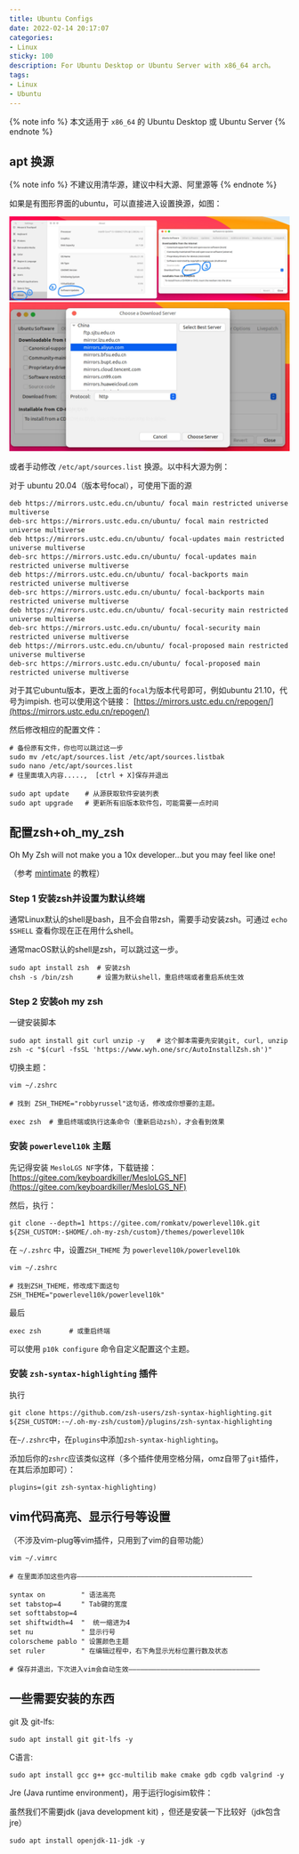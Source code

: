 ```yaml
---
title: Ubuntu Configs
date: 2022-02-14 20:17:07
categories: 
- Linux
sticky: 100
description: For Ubuntu Desktop or Ubuntu Server with x86_64 arch。
tags:
- Linux
- Ubuntu
---
```


{% note info %}
本文适用于 `x86_64` 的 Ubuntu Desktop 或 Ubuntu Server
{% endnote %}


## apt 换源

{% note info %}
不建议用清华源，建议中科大源、阿里源等
{% endnote %}

如果是有图形界面的ubuntu，可以直接进入设置换源，如图：

![](20_ubuntu-config/ubuntu_apt_gui.webp)
![](20_ubuntu-config/ubuntu_apt_gui2.webp)


或者手动修改 `/etc/apt/sources.list` 换源。以中科大源为例：

对于 ubuntu 20.04（版本号focal），可使用下面的源

```
deb https://mirrors.ustc.edu.cn/ubuntu/ focal main restricted universe multiverse
deb-src https://mirrors.ustc.edu.cn/ubuntu/ focal main restricted universe multiverse
deb https://mirrors.ustc.edu.cn/ubuntu/ focal-updates main restricted universe multiverse
deb-src https://mirrors.ustc.edu.cn/ubuntu/ focal-updates main restricted universe multiverse
deb https://mirrors.ustc.edu.cn/ubuntu/ focal-backports main restricted universe multiverse
deb-src https://mirrors.ustc.edu.cn/ubuntu/ focal-backports main restricted universe multiverse
deb https://mirrors.ustc.edu.cn/ubuntu/ focal-security main restricted universe multiverse
deb-src https://mirrors.ustc.edu.cn/ubuntu/ focal-security main restricted universe multiverse
deb https://mirrors.ustc.edu.cn/ubuntu/ focal-proposed main restricted universe multiverse
deb-src https://mirrors.ustc.edu.cn/ubuntu/ focal-proposed main restricted universe multiverse
```

对于其它ubuntu版本，更改上面的`focal`为版本代号即可，例如ubuntu 21.10，代号为impish. 也可以使用这个链接： [https://mirrors.ustc.edu.cn/repogen/](https://mirrors.ustc.edu.cn/repogen/)

然后修改相应的配置文件：

```
# 备份原有文件，你也可以跳过这一步
sudo mv /etc/apt/sources.list /etc/apt/sources.listbak  
sudo nano /etc/apt/sources.list  
# 往里面填入内容.....,  [ctrl + X]保存并退出

sudo apt update    # 从源获取软件安装列表
sudo apt upgrade   # 更新所有旧版本软件包，可能需要一点时间
```

## 配置zsh+oh_my_zsh  

<div class="note note-info">
<p>Oh My Zsh will not make you a 10x developer...but you may feel like one!</p>
</div>

（参考 [mintimate](https://mintimate.cn) 的教程）

### Step 1 安装zsh并设置为默认终端

通常Linux默认的shell是bash，且不会自带zsh，需要手动安装zsh。可通过 `echo $SHELL` 查看你现在正在用什么shell。

通常macOS默认的shell是zsh，可以跳过这一步。

```shell
sudo apt install zsh  # 安装zsh
chsh -s /bin/zsh      # 设置为默认shell，重启终端或者重启系统生效
```

### Step 2 安装oh my zsh

一键安装脚本

```shell
sudo apt install git curl unzip -y   # 这个脚本需要先安装git, curl, unzip
zsh -c "$(curl -fsSL 'https://www.wyh.one/src/AutoInstallZsh.sh')"
```

切换主题：

```shell
vim ~/.zshrc

# 找到 ZSH_THEME="robbyrussel"这句话，修改成你想要的主题。

exec zsh  # 重启终端或执行这条命令（重新启动zsh），才会看到效果
```

### 安装 `powerlevel10k` 主题

先记得安装 `MesloLGS NF`字体，下载链接： [https://gitee.com/keyboardkiller/MesloLGS_NF](https://gitee.com/keyboardkiller/MesloLGS_NF)

然后，执行：

```shell
git clone --depth=1 https://gitee.com/romkatv/powerlevel10k.git ${ZSH_CUSTOM:-$HOME/.oh-my-zsh/custom}/themes/powerlevel10k
```

在 `~/.zshrc` 中，设置`ZSH_THEME` 为 `powerlevel10k/powerlevel10k`

```
vim ~/.zshrc

# 找到ZSH_THEME，修改成下面这句
ZSH_THEME="powerlevel10k/powerlevel10k"
```

最后

```shell
exec zsh       # 或重启终端
```

可以使用 `p10k configure` 命令自定义配置这个主题。

### 安装 `zsh-syntax-highlighting` 插件

执行

```shell
git clone https://github.com/zsh-users/zsh-syntax-highlighting.git ${ZSH_CUSTOM:-~/.oh-my-zsh/custom}/plugins/zsh-syntax-highlighting
```

在`~/.zshrc`中，在`plugins`中添加`zsh-syntax-highlighting`。

添加后你的`zshrc`应该类似这样（多个插件使用空格分隔，omz自带了`git`插件，在其后添加即可）：
```
plugins=(git zsh-syntax-highlighting)
```



## vim代码高亮、显示行号等设置

（不涉及vim-plug等vim插件，只用到了vim的自带功能）

```shell
vim ~/.vimrc 

# 在里面添加这些内容————————————————————————————————————————————

syntax on         " 语法高亮
set tabstop=4     " Tab键的宽度
set softtabstop=4
set shiftwidth=4  "  统一缩进为4
set nu            " 显示行号
colorscheme pablo " 设置颜色主题
set ruler         " 在编辑过程中，右下角显示光标位置行数及状态

# 保存并退出，下次进入vim会自动生效—————————————————————————————————

```



## 一些需要安装的东西

git 及 git-lfs:

```
sudo apt install git git-lfs -y
```

C语言:

```shell
sudo apt install gcc g++ gcc-multilib make cmake gdb cgdb valgrind -y
```

Jre (Java runtime environment)，用于运行logisim软件：

虽然我们不需要jdk (java development kit) ，但还是安装一下比较好（jdk包含jre）

```
sudo apt install openjdk-11-jdk -y
```

